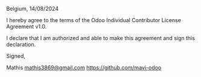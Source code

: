 Belgium, 14/08/2024

I hereby agree to the terms of the Odoo Individual Contributor License
Agreement v1.0.

I declare that I am authorized and able to make this agreement and sign this
declaration.

Signed,

Mathis mathis3869@gmail.com https://github.com/mavi-odoo
